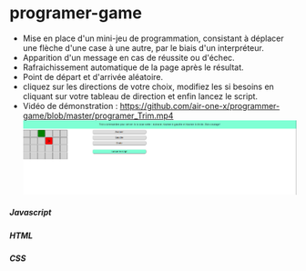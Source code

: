 # programer-game

- Mise en place d'un mini-jeu de programmation, consistant à déplacer une flèche d'une case à une autre, par le biais d'un interpréteur.
- Apparition d'un message en cas de réussite ou d'échec.
- Rafraichissement automatique de la page après le résultat. 
- Point de départ et d'arrivée aléatoire.
- cliquez sur les directions de votre choix, modifiez les si besoins en cliquant sur votre tableau de direction et enfin lancez le script.
- Vidéo de démonstration : https://github.com/air-one-x/programmer-game/blob/master/programer_Trim.mp4
![game_view](game_view.PNG)
##### Javascript
##### HTML
##### CSS
